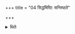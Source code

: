 +++
title = "04 सिद्धमिष्टिः सन्तिष्ठते"

+++

<details><summary>थिते</summary>

4. The offering stands completely established, in the usual manner.
</details>
